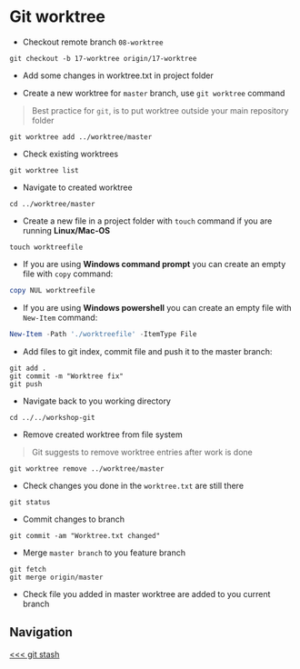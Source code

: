 # Git worktree

- Checkout remote branch `08-worktree`

```shell
git checkout -b 17-worktree origin/17-worktree
```

- Add some changes in worktree.txt in project folder

- Create a new worktree for `master` branch, use `git worktree` command

> Best practice for `git`, is to put worktree outside your main repository folder

```shell
git worktree add ../worktree/master
```

- Check existing worktrees

```shell
git worktree list
```

- Navigate to created worktree

```shell
cd ../worktree/master
```

- Create a new file in a project folder with `touch` command if you are running **Linux/Mac-OS**

```shell
touch worktreefile
```

- If you are using **Windows command prompt** you can create an empty file with `copy` command:

```powershell
copy NUL worktreefile
```

- If you are using **Windows powershell** you can create an empty file with `New-Item` command:

```powershell
New-Item -Path './worktreefile' -ItemType File
```

- Add files to git index, commit file and push it to the master branch:

```shell
git add .
git commit -m "Worktree fix"
git push
```

- Navigate back to you working directory

```shell
cd ../../workshop-git
```

- Remove created worktree from file system
> Git suggests to remove worktree entries after work is done

```shell
git worktree remove ../worktree/master
```

- Check changes you done in the `worktree.txt` are still there

```shell
git status
```

- Commit changes to branch

```shell
git commit -am "Worktree.txt changed"
```

- Merge `master branch` to you feature branch

```shell
git fetch
git merge origin/master
```

- Check file you added in master worktree are added to you current branch

## Navigation

[<<< git stash](../07_stash/README.md)
